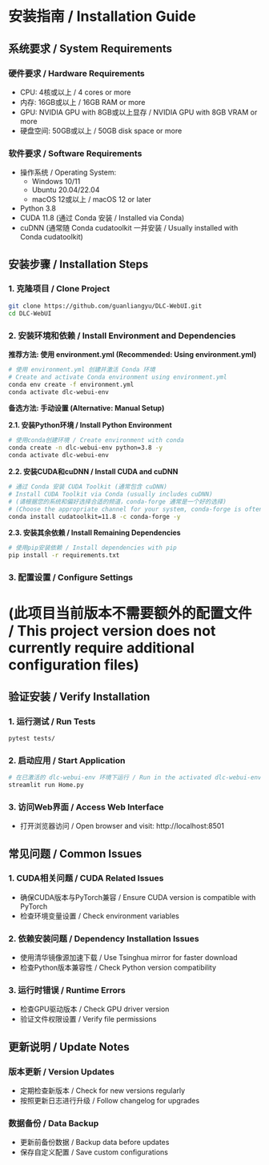 # 安装指南 / Installation Guide

## 系统要求 / System Requirements

### 硬件要求 / Hardware Requirements
- CPU: 4核或以上 / 4 cores or more
- 内存: 16GB或以上 / 16GB RAM or more
- GPU: NVIDIA GPU with 8GB或以上显存 / NVIDIA GPU with 8GB VRAM or more
- 硬盘空间: 50GB或以上 / 50GB disk space or more

### 软件要求 / Software Requirements
- 操作系统 / Operating System:
  - Windows 10/11
  - Ubuntu 20.04/22.04
  - macOS 12或以上 / macOS 12 or later
- Python 3.8
- CUDA 11.8 (通过 Conda 安装 / Installed via Conda)
- cuDNN (通常随 Conda cudatoolkit 一并安装 / Usually installed with Conda cudatoolkit)

## 安装步骤 / Installation Steps

### 1. 克隆项目 / Clone Project
```bash
git clone https://github.com/guanliangyu/DLC-WebUI.git
cd DLC-WebUI
```

### 2. 安装环境和依赖 / Install Environment and Dependencies

**推荐方法: 使用 environment.yml (Recommended: Using environment.yml)**
```bash
# 使用 environment.yml 创建并激活 Conda 环境
# Create and activate Conda environment using environment.yml
conda env create -f environment.yml
conda activate dlc-webui-env
```

**备选方法: 手动设置 (Alternative: Manual Setup)**

**2.1. 安装Python环境 / Install Python Environment**
```bash
# 使用conda创建环境 / Create environment with conda
conda create -n dlc-webui-env python=3.8 -y
conda activate dlc-webui-env
```

**2.2. 安装CUDA和cuDNN / Install CUDA and cuDNN**
```bash
# 通过 Conda 安装 CUDA Toolkit (通常包含 cuDNN)
# Install CUDA Toolkit via Conda (usually includes cuDNN)
# (请根据您的系统和偏好选择合适的频道，conda-forge 通常是一个好的选择)
# (Choose the appropriate channel for your system, conda-forge is often a good choice)
conda install cudatoolkit=11.8 -c conda-forge -y
```

**2.3. 安装其余依赖 / Install Remaining Dependencies**
```bash
# 使用pip安装依赖 / Install dependencies with pip
pip install -r requirements.txt
```

### 3. 配置设置 / Configure Settings
# (此项目当前版本不需要额外的配置文件 / This project version does not currently require additional configuration files)

## 验证安装 / Verify Installation

### 1. 运行测试 / Run Tests
```bash
pytest tests/
```

### 2. 启动应用 / Start Application
```bash
# 在已激活的 dlc-webui-env 环境下运行 / Run in the activated dlc-webui-env environment
streamlit run Home.py
```

### 3. 访问Web界面 / Access Web Interface
- 打开浏览器访问 / Open browser and visit: http://localhost:8501

## 常见问题 / Common Issues

### 1. CUDA相关问题 / CUDA Related Issues
- 确保CUDA版本与PyTorch兼容 / Ensure CUDA version is compatible with PyTorch
- 检查环境变量设置 / Check environment variables

### 2. 依赖安装问题 / Dependency Installation Issues
- 使用清华镜像源加速下载 / Use Tsinghua mirror for faster download
- 检查Python版本兼容性 / Check Python version compatibility

### 3. 运行时错误 / Runtime Errors
- 检查GPU驱动版本 / Check GPU driver version
- 验证文件权限设置 / Verify file permissions

## 更新说明 / Update Notes

### 版本更新 / Version Updates
- 定期检查新版本 / Check for new versions regularly
- 按照更新日志进行升级 / Follow changelog for upgrades

### 数据备份 / Data Backup
- 更新前备份数据 / Backup data before updates
- 保存自定义配置 / Save custom configurations 